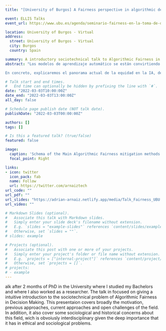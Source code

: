 ```yaml
---
title: "[University of Burgos] A Fairness perspective in algorithmic decision-making (Spanish)"

event: ELLIS Talks
event_url: https://www.ubu.es/agenda/seminario-fairness-en-la-toma-de-decisiones-algoritmica

location: University of Burgos - Virtual
address:
  street: University of Burgos - Virtual
  city: Burgos
  country: Spain

summary: A introductory sociotechnical talk to Algorithmic Fairness in Decision Making scenarios.
abstract: "Los modelos de aprendizaje automático se están convirtiendo en las principales herramientas para abordar problemas sociales complejos y también se utilizan cada vez más para tomar o apoyar decisiones sobre los individuos en muchas áreas consecuentes de sus vidas, desde la justicia hasta la asistencia sanitaria. Por lo tanto, es necesario tener en cuenta las implicaciones éticas de tales decisiones, incluyendo conceptos como la privacidad, la transparencia, la responsabilidad, la fiabilidad, la autonomía y la equidad.  

En concreto, explicaremos el panorama actual de la equidad en la IA, desde las fuentes del sesgo y los diferentes enfoques algorítmicos de la equidad hasta sus limitaciones y enfoques de vanguardia. El objetivo principal es proporcionar una visión general de lo que es la equidad, así como los principales retos de investigación que la comunidad tiene que abordar."

# Talk start and end times.
#   End time can optionally be hidden by prefixing the line with `#`.
date: "2022-03-03T10:00:00Z"
date_end: "2022-03-03T13:00:00Z"
all_day: false

# Schedule page publish date (NOT talk date).
publishDate: "2022-03-03T00:00:00Z"

authors: []
tags: []

# Is this a featured talk? (true/false)
featured: false

image:
  caption: 'Schema of the Main Algorithmic Fairness mitigation methods'
  focal_point: Right

links:
- icon: twitter
  icon_pack: fab
  name: Follow
  url: https://twitter.com/arnaiztech
url_code: ""
url_pdf: ""
url_slides: "https://adrian-arnaiz.netlify.app/media/Talk_Fairness_UBU.pdf"
url_video: ""

# Markdown Slides (optional).
#   Associate this talk with Markdown slides.
#   Simply enter your slide deck's filename without extension.
#   E.g. `slides = "example-slides"` references `content/slides/example-slides.md`.
#   Otherwise, set `slides = ""`.
# slides: example

# Projects (optional).
#   Associate this post with one or more of your projects.
#   Simply enter your project's folder or file name without extension.
#   E.g. `projects = ["internal-project"]` references `content/project/deep-learning/index.md`.
#   Otherwise, set `projects = []`.
# projects:
# - example
---
```



alk after 2 months of PhD in the University where I studied my Bachelors and where I also worked as a researcher. The talk in focused on giving a intuitive introduction to the sociotechnical problem of Algorithmic Fairness in Decision Making. This presentaion covers broadly the motivation, previous approaches, current approaches and open challenges of the field. In addition, it also cover some sociological and historical concerns about this field, wich is obvoiusly interdisciplinary given the deep importance that it has in ethical and sociological problems.
